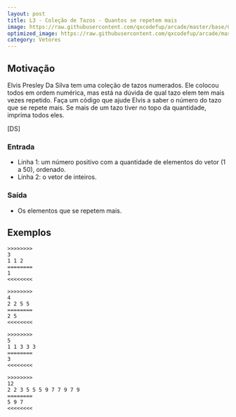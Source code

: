 ```yaml
---
layout: post
title: L3 - Coleção de Tazos - Quantos se repetem mais
image: https://raw.githubusercontent.com/qxcodefup/arcade/master/base/086/__capa.jpg
optimized_image: https://raw.githubusercontent.com/qxcodefup/arcade/master/base/.thumb/086/Readme.jpg
category: Vetores
---
```

<!-- DON'T EDIT THIS FILE, GENERATED BY SCRIPT -->
<!-- DON'T EDIT THIS FILE, GENERATED BY SCRIPT -->
<!-- DON'T EDIT THIS FILE, GENERATED BY SCRIPT -->
<!-- DON'T EDIT THIS FILE, GENERATED BY SCRIPT -->
<!-- DON'T EDIT THIS FILE, GENERATED BY SCRIPT -->



## Motivação

Elvis Presley Da Silva tem uma coleção de tazos numerados. Ele colocou todos em ordem numérica, mas está na dúvida de qual tazo elem tem mais vezes repetido. Faça um código que ajude Elvis a saber o número do tazo que se repete mais. Se mais de um tazo tiver no topo da quantidade, imprima todos eles.

\[DS\]

### Entrada

- Linha 1: um número positivo com a quantidade de elementos do vetor (1 a 50), ordenado.
- Linha 2: o vetor de inteiros.

### Saída

- Os elementos que se repetem mais.

## Exemplos

```
>>>>>>>>
3
1 1 2
========
1
<<<<<<<<

>>>>>>>>
4
2 2 5 5
========
2 5
<<<<<<<<

>>>>>>>>
5
1 1 3 3 3
========
3
<<<<<<<<

>>>>>>>>
12
2 2 3 5 5 5 9 7 7 9 7 9
========
5 9 7
<<<<<<<<
```

